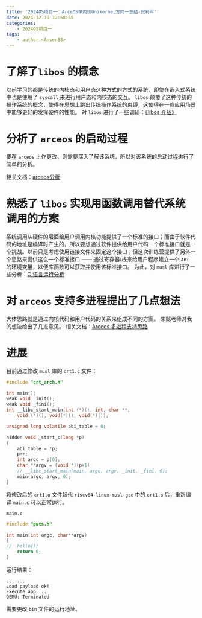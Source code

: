 ```yaml
---
title: '2024OS项目一：ArceOS单内核Unikerne,方向一总结-安利军'
date: 2024-12-19 12:58:55
categories:
    - 2024OS项目一
tags:
    - author:<Ansen88>
---
```


# 了解了`libos` 的概念
以前学习的都是传统的内核态和用户态这种方式的方式的系统，即使在嵌入式系统中也是使用了 `syscall` 来进行用户态和内核态的交互。
`libos` 颠覆了这种传统的操作系统的概念，使得在思想上跳出传统操作系统的束缚，这使得在一些应用场景中能够更好的发挥硬件的性能。
对 `libos` 进行了一些调研：[《libos 介绍》](https://blog.csdn.net/m0_37749564/article/details/144233693)

# 分析了 `arceos` 的启动过程

要在 `arceos` 上作更改，则需要深入了解该系统，所以对该系统的启动过程进行了简单的分析。

相关文档：[arceos分析](https://blog.csdn.net/m0_37749564/article/details/144233925)

# 熟悉了 `libos` 实现用函数调用替代系统调用的方案
系统调用从硬件的层面给用户调用内核功能提供了一个标准的接口；而由于软件代码的地址是编译时产生的，所以要想通过软件提供给用户代码一个标准接口就是一个挑战。以前只是考虑使用链接文件来固定这个接口；但这次训练营提供了另外一个思路来提供这么一个标准接口 —— 通过寄存器/栈来给用户程序建立一个 `ABI` 的环境变量，以便库函数可以获取并使用该标准接口。
为此，对 `musl` 库进行了一些分析：[C 语言运行分析](https://blog.csdn.net/m0_37749564/article/details/144446969)

# 对 `arceos` 支持多进程提出了几点想法
大体思路就是通过内核代码和用户代码的关系来组成不同的方案。
朱懿老师对我的想法给出了几点意见。
相关文档：[Arceos 多进程支持思路](https://blog.csdn.net/m0_37749564/article/details/144516395) 

# 进展

目前通过修改 `musl` 库的 `crt1.c` 文件：

```c
#include "crt_arch.h"

int main();
weak void _init();
weak void _fini();
int __libc_start_main(int (*)(), int, char **,
	void (*)(), void(*)(), void(*)());

unsigned long volatile abi_table = 0;

hidden void _start_c(long *p)
{
	abi_table = *p;
	p++;
	int argc = p[0];
	char **argv = (void *)(p+1);
	// __libc_start_main(main, argc, argv, _init, _fini, 0);
	main(argc, argv, 0);
}
```

将修改后的 `crt1.o` 文件替代 `riscv64-linux-musl-gcc` 中的 `crt1.o` 后，重新编译 `main.c` 可以正常运行。

`main.c`

```c
#include "puts.h"

int main(int argc, char**argv)
{
//	hello();
	return 0;
}

```

运行结果：

```shell
... ...
Load payload ok!
Execute app ...
QEMU: Terminated
```

需要更改 `bin` 文件的运行地址。

